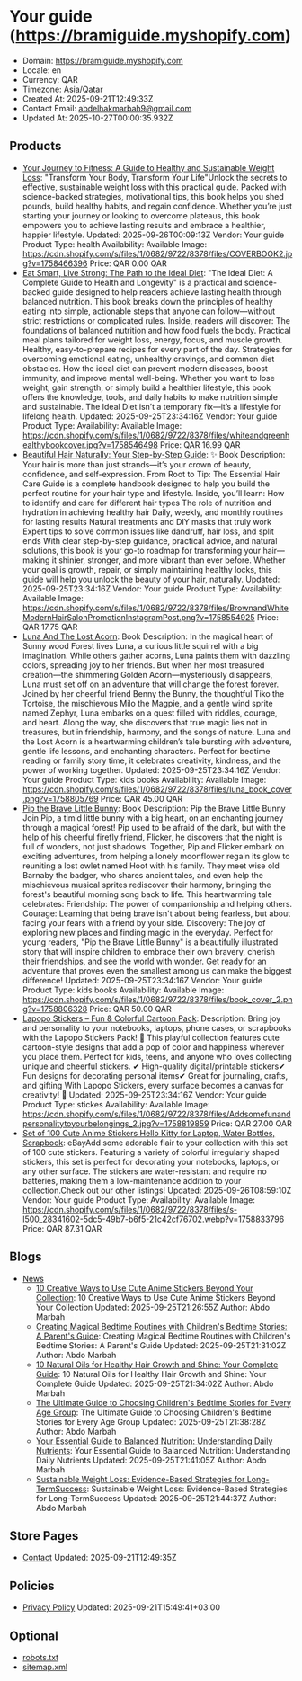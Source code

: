 # Your guide (https://bramiguide.myshopify.com)

- Domain: https://bramiguide.myshopify.com
- Locale: en
- Currency: QAR
- Timezone: Asia/Qatar
- Created At: 2025-09-21T12:49:33Z
- Contact Email: abdelhakmarbah9@gmail.com
- Updated At: 2025-10-27T00:00:35.932Z

## Products

- [Your Journey to Fitness: A Guide to Healthy and Sustainable Weight Loss](https://bramiguide.myshopify.com/products/your-journey-to-fitness-a-guide-to-healthy-and-sustainable-weight-loss): "Transform Your Body, Transform Your Life"Unlock the secrets to effective, sustainable weight loss with this practical guide. Packed with science-backed strategies, motivational tips, this book helps you shed pounds, build healthy habits, and regain confidence. Whether you’re just starting your journey or looking to overcome plateaus, this book empowers you to achieve lasting results and embrace a healthier, happier lifestyle.
  Updated: 2025-09-26T00:09:13Z
  Vendor: Your guide
  Product Type: health
  Availability: Available
  Image: https://cdn.shopify.com/s/files/1/0682/9722/8378/files/COVERBOOK2.jpg?v=1758466396
  Price: QAR 0.00 QAR
- [Eat Smart, Live Strong: The Path to the Ideal Diet](https://bramiguide.myshopify.com/products/eat-smart-live-strong-the-path-to-the-ideal-diet): "The Ideal Diet: A Complete Guide to Health and Longevity" is a practical and science-backed guide designed to help readers achieve lasting health through balanced nutrition. This book breaks down the principles of healthy eating into simple, actionable steps that anyone can follow—without strict restrictions or complicated rules. Inside, readers will discover: The foundations of balanced nutrition and how food fuels the body. Practical meal plans tailored for weight loss, energy, focus, and muscle growth. Healthy, easy-to-prepare recipes for every part of the day. Strategies for overcoming emotional eating, unhealthy cravings, and common diet obstacles. How the ideal diet can prevent modern diseases, boost immunity, and improve mental well-being. Whether you want to lose weight, gain strength, or simply build a healthier lifestyle, this book offers the knowledge, tools, and daily habits to make nutrition simple and sustainable. The Ideal Diet isn’t a temporary fix—it’s a lifestyle for lifelong health.
  Updated: 2025-09-25T23:34:16Z
  Vendor: Your guide
  Product Type: 
  Availability: Available
  Image: https://cdn.shopify.com/s/files/1/0682/9722/8378/files/whiteandgreenhealthybookcover.jpg?v=1758546498
  Price: QAR 16.99 QAR
- [Beautiful Hair Naturally: Your Step-by-Step Guide](https://bramiguide.myshopify.com/products/beautiful-hair-naturally-your-step-by-step-guide): ✨ Book Description: Your hair is more than just strands—it’s your crown of beauty, confidence, and self-expression. From Root to Tip: The Essential Hair Care Guide is a complete handbook designed to help you build the perfect routine for your hair type and lifestyle. Inside, you’ll learn: How to identify and care for different hair types The role of nutrition and hydration in achieving healthy hair Daily, weekly, and monthly routines for lasting results Natural treatments and DIY masks that truly work Expert tips to solve common issues like dandruff, hair loss, and split ends With clear step-by-step guidance, practical advice, and natural solutions, this book is your go-to roadmap for transforming your hair—making it shinier, stronger, and more vibrant than ever before. Whether your goal is growth, repair, or simply maintaining healthy locks, this guide will help you unlock the beauty of your hair, naturally.
  Updated: 2025-09-25T23:34:16Z
  Vendor: Your guide
  Product Type: 
  Availability: Available
  Image: https://cdn.shopify.com/s/files/1/0682/9722/8378/files/BrownandWhiteModernHairSalonPromotionInstagramPost.png?v=1758554925
  Price: QAR 17.75 QAR
- [Luna And The Lost Acorn](https://bramiguide.myshopify.com/products/luna-and-the-lost-acorn): Book Description: In the magical heart of Sunny wood Forest lives Luna, a curious little squirrel with a big imagination. While others gather acorns, Luna paints them with dazzling colors, spreading joy to her friends. But when her most treasured creation—the shimmering Golden Acorn—mysteriously disappears, Luna must set off on an adventure that will change the forest forever. Joined by her cheerful friend Benny the Bunny, the thoughtful Tiko the Tortoise, the mischievous Milo the Magpie, and a gentle wind sprite named Zephyr, Luna embarks on a quest filled with riddles, courage, and heart. Along the way, she discovers that true magic lies not in treasures, but in friendship, harmony, and the songs of nature. Luna and the Lost Acorn is a heartwarming children’s tale bursting with adventure, gentle life lessons, and enchanting characters. Perfect for bedtime reading or family story time, it celebrates creativity, kindness, and the power of working together.
  Updated: 2025-09-25T23:34:16Z
  Vendor: Your guide
  Product Type: kids books
  Availability: Available
  Image: https://cdn.shopify.com/s/files/1/0682/9722/8378/files/luna_book_cover.png?v=1758805769
  Price: QAR 45.00 QAR
- [Pip the Brave Little Bunny](https://bramiguide.myshopify.com/products/pip-the-brave-little-bunny): Book Description: Pip the Brave Little Bunny Join Pip, a timid little bunny with a big heart, on an enchanting journey through a magical forest! Pip used to be afraid of the dark, but with the help of his cheerful firefly friend, Flicker, he discovers that the night is full of wonders, not just shadows. Together, Pip and Flicker embark on exciting adventures, from helping a lonely moonflower regain its glow to reuniting a lost owlet named Hoot with his family. They meet wise old Barnaby the badger, who shares ancient tales, and even help the mischievous musical sprites rediscover their harmony, bringing the forest's beautiful morning song back to life. This heartwarming tale celebrates: Friendship: The power of companionship and helping others. Courage: Learning that being brave isn't about being fearless, but about facing your fears with a friend by your side. Discovery: The joy of exploring new places and finding magic in the everyday. Perfect for young readers, "Pip the Brave Little Bunny" is a beautifully illustrated story that will inspire children to embrace their own bravery, cherish their friendships, and see the world with wonder. Get ready for an adventure that proves even the smallest among us can make the biggest difference!
  Updated: 2025-09-25T23:34:16Z
  Vendor: Your guide
  Product Type: kids books
  Availability: Available
  Image: https://cdn.shopify.com/s/files/1/0682/9722/8378/files/book_cover_2.png?v=1758806328
  Price: QAR 50.00 QAR
- [Lapopo Stickers – Fun & Colorful Cartoon Pack](https://bramiguide.myshopify.com/products/lapopo-stickers-fun-colorful-cartoon-pack): Description: Bring joy and personality to your notebooks, laptops, phone cases, or scrapbooks with the Lapopo Stickers Pack! 🌟 This playful collection features cute cartoon-style designs that add a pop of color and happiness wherever you place them. Perfect for kids, teens, and anyone who loves collecting unique and cheerful stickers. ✔ High-quality digital/printable stickers✔ Fun designs for decorating personal items✔ Great for journaling, crafts, and gifting With Lapopo Stickers, every surface becomes a canvas for creativity! 🎨
  Updated: 2025-09-25T23:34:16Z
  Vendor: Your guide
  Product Type: stickes
  Availability: Available
  Image: https://cdn.shopify.com/s/files/1/0682/9722/8378/files/Addsomefunandpersonalitytoyourbelongings_2.jpg?v=1758819859
  Price: QAR 27.00 QAR
- [Set of 100 Cute Anime Stickers Hello Kitty for Laptop, Water Bottles, Scrapbook](https://bramiguide.myshopify.com/products/set-of-100-cute-anime-stickers-hello-kitty-for-laptop-water-bottles-scrapbook-77031374938-0zbgg): eBayAdd some adorable flair to your collection with this set of 100 cute stickers. Featuring a variety of colorful irregularly shaped stickers, this set is perfect for decorating your notebooks, laptops, or any other surface. The stickers are water-resistant and require no batteries, making them a low-maintenance addition to your collection.Check out our other listings!
  Updated: 2025-09-26T08:59:10Z
  Vendor: Your guide
  Product Type: 
  Availability: Available
  Image: https://cdn.shopify.com/s/files/1/0682/9722/8378/files/s-l500_28341602-5dc5-49b7-b6f5-21c42cf76702.webp?v=1758833796
  Price: QAR 87.31 QAR

## Blogs

- [News](https://bramiguide.myshopify.com/blogs/news)
  - [10 Creative Ways to Use Cute Anime Stickers Beyond Your Collection](https://bramiguide.myshopify.com/blogs/news/10-creative-ways-to-use-cute-anime-stickers-beyond-your-collection): 10 Creative Ways to Use Cute Anime Stickers Beyond Your Collection
    Updated: 2025-09-25T21:26:55Z
    Author: Abdo Marbah
  - [Creating Magical Bedtime Routines with Children's Bedtime Stories: A Parent's Guide](https://bramiguide.myshopify.com/blogs/news/creating-magical-bedtime-routines-with-childrens-bedtime-stories-a-parents-guide): Creating Magical Bedtime Routines with Children's Bedtime Stories: A Parent's Guide
    Updated: 2025-09-25T21:31:02Z
    Author: Abdo Marbah
  - [10 Natural Oils for Healthy Hair Growth and Shine: Your Complete Guide](https://bramiguide.myshopify.com/blogs/news/10-natural-oils-for-healthy-hair-growth-and-shine-your-complete-guide): 10 Natural Oils for Healthy Hair Growth and Shine: Your Complete Guide
    Updated: 2025-09-25T21:34:02Z
    Author: Abdo Marbah
  - [The Ultimate Guide to Choosing Children's Bedtime Stories for Every Age Group](https://bramiguide.myshopify.com/blogs/news/the-ultimate-guide-to-choosing-childrens-bedtime-stories-for-every-age-group): The Ultimate Guide to Choosing Children's Bedtime Stories for Every Age Group
    Updated: 2025-09-25T21:38:28Z
    Author: Abdo Marbah
  - [Your Essential Guide to Balanced Nutrition: Understanding Daily Nutrients](https://bramiguide.myshopify.com/blogs/news/your-essential-guide-to-balanced-nutrition-understanding-daily-nutrients): Your Essential Guide to Balanced Nutrition: Understanding Daily Nutrients
    Updated: 2025-09-25T21:41:05Z
    Author: Abdo Marbah
  - [Sustainable Weight Loss: Evidence-Based Strategies for Long-TermSuccess](https://bramiguide.myshopify.com/blogs/news/sustainable-weight-loss-evidence-based-strategies-for-long-termsuccess): Sustainable Weight Loss: Evidence-Based Strategies for Long-TermSuccess
    Updated: 2025-09-25T21:44:37Z
    Author: Abdo Marbah

## Store Pages

- [Contact](https://bramiguide.myshopify.com/pages/contact)
  Updated: 2025-09-21T12:49:35Z

## Policies

- [Privacy Policy](https://bramiguide.myshopify.com/policies/privacy-policy)
  Updated: 2025-09-21T15:49:41+03:00

## Optional

- [robots.txt](https://bramiguide.myshopify.com/robots.txt)
- [sitemap.xml](https://bramiguide.myshopify.com/sitemap.xml)
